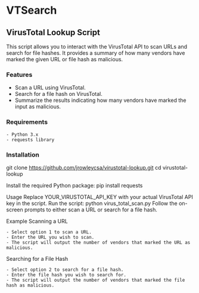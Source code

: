 # VTSearch

## VirusTotal Lookup Script

This script allows you to interact with the VirusTotal API to scan URLs and search for file hashes. It provides a summary of how many vendors have marked the given URL or file hash as malicious.
### Features

   - Scan a URL using VirusTotal.
   - Search for a file hash on VirusTotal.
   - Summarize the results indicating how many vendors have marked the input as malicious.

### Requirements

    - Python 3.x
    - requests library

### Installation
git clone https://github.com/jrowleycsa/virustotal-lookup.git
cd virustotal-lookup

Install the required Python package:
    pip install requests

Usage
    Replace YOUR_VIRUSTOTAL_API_KEY with your actual VirusTotal API key in the script.
    Run the script:
    python virus_total_scan.py
    Follow the on-screen prompts to either scan a URL or search for a file hash.

Example
Scanning a URL

    - Select option 1 to scan a URL.
    - Enter the URL you wish to scan.
    - The script will output the number of vendors that marked the URL as malicious.

Searching for a File Hash

    - Select option 2 to search for a file hash.
    - Enter the file hash you wish to search for.
    - The script will output the number of vendors that marked the file hash as malicious.
